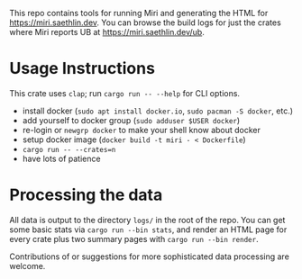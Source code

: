 This repo contains tools for running Miri and generating the HTML for
https://miri.saethlin.dev. You can browse the build logs for just the crates
where Miri reports UB at https://miri.saethlin.dev/ub.

# Usage Instructions

This crate uses `clap`; run `cargo run -- --help` for CLI options.

* install docker (`sudo apt install docker.io`, `sudo pacman -S docker`, etc.)
* add yourself to docker group (`sudo adduser $USER docker`)
* re-login or `newgrp docker` to make your shell know about docker
* setup docker image (`docker build -t miri - < Dockerfile`)
* `cargo run -- --crates=n`
* have lots of patience

# Processing the data

All data is output to the directory `logs/` in the root of the repo.
You can get some basic stats via `cargo run --bin stats`, and render an HTML
page for every crate plus two summary pages with `cargo run --bin render`.

Contributions of or suggestions for more sophisticated data processing are welcome.
